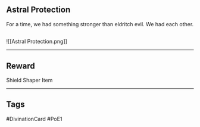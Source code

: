 ## Astral Protection
For a time, we had something stronger than eldritch evil.
We had each other.
## 
![[Astral Protection.png]]

---
## Reward
Shield
Shaper Item

---
## Tags
#DivinationCard
#PoE1